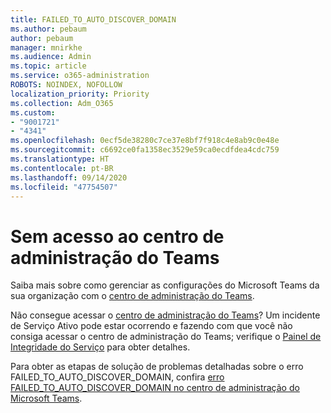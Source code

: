 ```yaml
---
title: FAILED_TO_AUTO_DISCOVER_DOMAIN
ms.author: pebaum
author: pebaum
manager: mnirkhe
ms.audience: Admin
ms.topic: article
ms.service: o365-administration
ROBOTS: NOINDEX, NOFOLLOW
localization_priority: Priority
ms.collection: Adm_O365
ms.custom:
- "9001721"
- "4341"
ms.openlocfilehash: 0ecf5de38280c7ce37e8bf7f918c4e8ab9c0e48e
ms.sourcegitcommit: c6692ce0fa1358ec3529e59ca0ecdfdea4cdc759
ms.translationtype: HT
ms.contentlocale: pt-BR
ms.lasthandoff: 09/14/2020
ms.locfileid: "47754507"
---
```

# <a name="no-access-to-teams-admin-center"></a>Sem acesso ao centro de administração do Teams

Saiba mais sobre como gerenciar as configurações do Microsoft Teams da sua organização com o [centro de administração do Teams](https://docs.microsoft.com/microsoftteams/enable-features-office-365).

Não consegue acessar o [centro de administração do Teams](https://docs.microsoft.com/microsoftteams/enable-features-office-365)? Um incidente de Serviço Ativo pode estar ocorrendo e fazendo com que você não consiga acessar o centro de administração do Teams; verifique o [Painel de Integridade do Serviço](https://status.office365.com/) para obter detalhes.

Para obter as etapas de solução de problemas detalhadas sobre o erro FAILED_TO_AUTO_DISCOVER_DOMAIN, confira [erro FAILED_TO_AUTO_DISCOVER_DOMAIN no centro de administração do Microsoft Teams](https://docs.microsoft.com/microsoftteams/troubleshoot/teams-administration/failed-to-auto-discover-domain-error-teams-admin-center).
